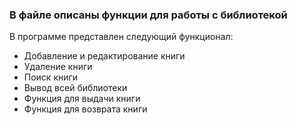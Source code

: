 ### В файле описаны функции для работы с библиотекой

В программе представлен следующий функционал:
* Добавление и редактирование книги
* Удаление книги
* Поиск книги
* Вывод всей библиотеки
* Функция для выдачи книги
* Функция для возврата книги
